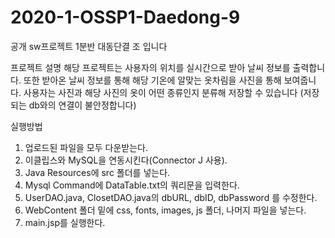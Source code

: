 # 2020-1-OSSP1-Daedong-9
공개 sw프로젝트 1분반 대동단결 조 입니다

프로젝트 설명
해당 프로젝트는 사용자의 위치를 실시간으로 받아 날씨 정보를 출력합니다.
또한 받아온 날씨 정보를 통해 해당 기온에 알맞는 옷차림을 사진을 통해 보여줍니다.
사용자는 사진과 해당 사진의 옷이 어떤 종류인지 분류해 저장할 수 있습니다
(저장되는 db와의 연결이 불안정합니다)

실행방법
1. 업로드된 파일을 모두 다운받는다.
2. 이클립스와 MySQL을 연동시킨다(Connector J 사용).
3. Java Resources에 src 폴더를 넣는다.
4. Mysql Command에 DataTable.txt의 쿼리문을 입력한다.
5. UserDAO.java, ClosetDAO.java의 dbURL, dbID, dbPassword 를 수정한다.
5. WebContent 폴더 밑에 css, fonts, images, js 폴더, 나머지 파일을 넣는다.
6. main.jsp를 실행한다.
